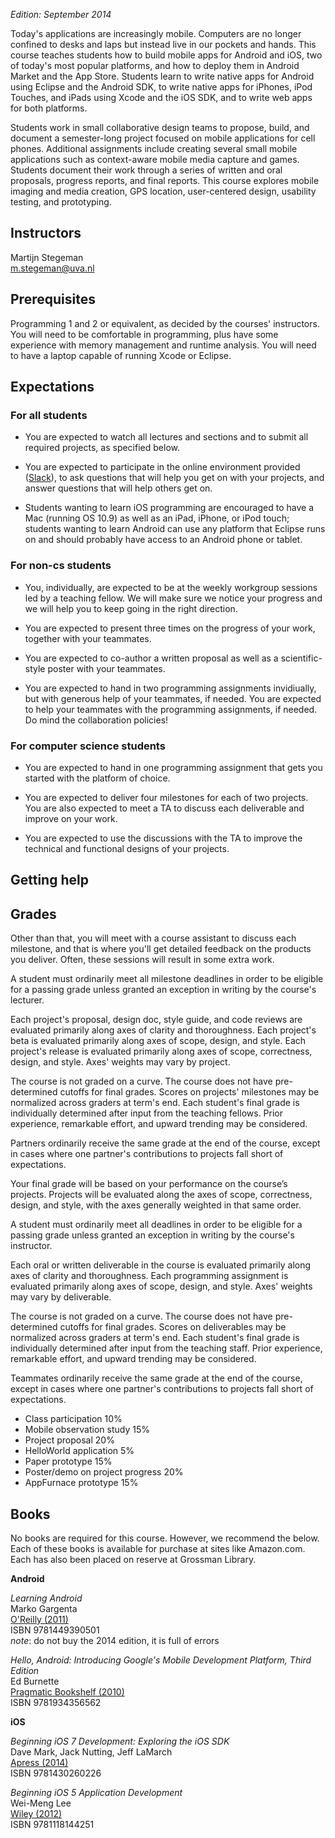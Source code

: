 *Edition: September 2014*

Today's applications are increasingly mobile. Computers are no longer confined to desks and laps but instead live in our pockets and hands. This course teaches students how to build mobile apps for Android and iOS, two of today's most popular platforms, and how to deploy them in Android Market and the App Store. Students learn to write native apps for Android using Eclipse and the Android SDK, to write native apps for iPhones, iPod Touches, and iPads using Xcode and the iOS SDK, and to write web apps for both platforms.

Students work in small collaborative design teams to propose, build, and
document a semester-long project focused on mobile applications for cell
phones. Additional assignments include creating several small mobile
applications such as context-aware mobile media capture and games. Students
document their work through a series of written and oral proposals, progress
reports, and final reports. This course explores mobile imaging and media
creation, GPS location, user-centered design, usability testing, and
prototyping.

## Instructors

Martijn Stegeman  
<m.stegeman@uva.nl>

## Prerequisites

Programming 1 and 2 or equivalent, as decided by the courses' instructors. You
will need to be comfortable in programming, plus have some experience with
memory management and runtime analysis. You will need to have a laptop capable
of running Xcode or Eclipse.

## Expectations

### For all students

* You are expected to watch all lectures and sections and to submit all
  required projects, as specified below.
  
* You are expected to participate in the online environment provided ([Slack](https://minprog.slack.com/)), to ask questions that will help you get on with your projects, and answer questions that will help others get on.

* Students wanting to learn iOS programming are encouraged to have a Mac
  (running OS 10.9) as well as an iPad, iPhone, or iPod touch; students
  wanting to learn Android can use any platform that Eclipse runs on and should
  probably have access to an Android phone or tablet.

<div class="row">
<div class="col-xs-6">

### For non-cs students	

* You, individually, are expected to be at the weekly workgroup sessions led by
  a teaching fellow. We will make sure we notice your progress and we will help
  you to keep going in the right direction.

* You are expected to present three times on the progress of your work,
  together with your teammates.

* You are expected to co-author a written proposal as well as a
  scientific-style poster with your teammates.

* You are expected to hand in two programming assignments invidiually, but with
  generous help of your teammates, if needed. You are expected to help your
  teammates with the programming assignments, if needed. Do mind the collaboration policies!

</div>
<div class="col-xs-6">

### For computer science students

* You are expected to hand in one programming assignment that gets you started with the platform of choice.

* You are expected to deliver four milestones for each of two projects. You
  are also expected to meet a TA to discuss each deliverable and
  improve on your work.

* You are expected to use the discussions with the TA to improve the technical and functional designs of your projects.

</div>
</div>

## Getting help



## Grades

Other than that, you will meet with a course assistant to discuss each
milestone, and that is where you'll get detailed feedback on the products you
deliver. Often, these sessions will result in some extra work.


A student must ordinarily meet all milestone deadlines in order to be eligible
for a passing grade unless granted an exception in writing by the course's
lecturer.

Each project's proposal, design doc, style guide, and code reviews are
evaluated primarily along axes of clarity and thoroughness. Each project's
beta is evaluated primarily along axes of scope, design, and style. Each
project's release is evaluated primarily along axes of scope, correctness,
design, and style. Axes' weights may vary by project.

The course is not graded on a curve. The course does not have pre-determined
cutoffs for final grades. Scores on projects' milestones may be normalized
across graders at term's end. Each student's final grade is individually
determined after input from the teaching fellows. Prior experience, remarkable
effort, and upward trending may be considered.

Partners ordinarily receive the same grade at the end of the course, except in
cases where one partner's contributions to projects fall short of
expectations.

Your final grade will be based on your performance on the courseʼs projects. Projects will be evaluated along the axes of scope, correctness, design, and style, with the axes generally weighted in that same order.

A student must ordinarily meet all deadlines in order to be eligible for a
passing grade unless granted an exception in writing by the course's instructor.

Each oral or written deliverable in the course is evaluated primarily along
axes of clarity and thoroughness. Each programming assignment is evaluated
primarily along axes of scope, design, and style. Axes' weights may vary by
deliverable.

The course is not graded on a curve. The course does not have pre-determined
cutoffs for final grades. Scores on deliverables may be normalized across
graders at term's end. Each student's final grade is individually determined
after input from the teaching staff. Prior experience, remarkable effort, and
upward trending may be considered.

Teammates ordinarily receive the same grade at the end of the course, except in
cases where one partner's contributions to projects fall short of expectations.

* Class participation	10%
* Mobile observation study	15%
* Project proposal	20%
* HelloWorld application	5%
* Paper prototype	15%
* Poster/demo on project progress	20%
* AppFurnace prototype	15%

## Books

No books are required for this course. However, we recommend the below. Each of these books is available for purchase at sites like Amazon.com. Each has also been placed on reserve at Grossman Library.

**Android**

*Learning Android*  
Marko Gargenta  
[O'Reilly (2011)](http://shop.oreilly.com/product/0636920010883.do)  
ISBN 9781449390501  
*note*: do not buy the 2014 edition, it is full of errors

*Hello, Android: Introducing Google's Mobile Development Platform, Third Edition*  
Ed Burnette  
[Pragmatic Bookshelf (2010)](http://pragprog.com/book/eband3/hello-android)  
ISBN 9781934356562

**iOS**

*Beginning iOS 7 Development: Exploring the iOS SDK*  
Dave Mark, Jack Nutting, Jeff LaMarch  
[Apress (2014)](http://www.apress.com/9781430260226)  
ISBN 9781430260226

*Beginning iOS 5 Application Development*  
Wei-Meng Lee  
[Wiley (2012)](http://eu.wiley.com/WileyCDA/WileyTitle/productCd-1118144252.html)  
ISBN 9781118144251
